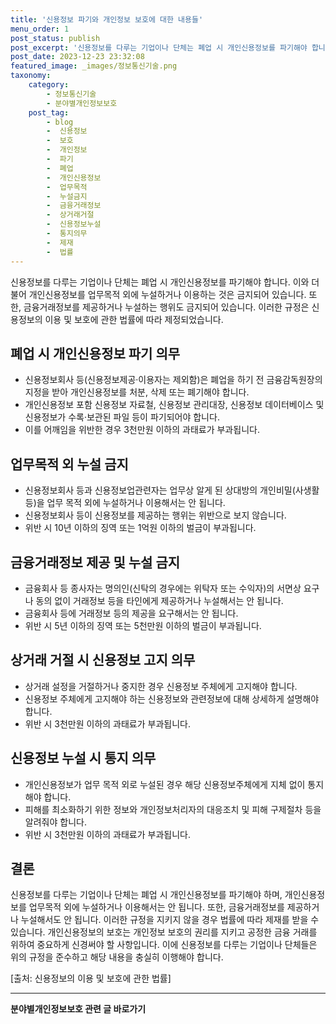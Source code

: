 ```yaml
---
title: '신용정보 파기와 개인정보 보호에 대한 내용들'
menu_order: 1
post_status: publish
post_excerpt: '신용정보를 다루는 기업이나 단체는 폐업 시 개인신용정보를 파기해야 합니다. 이와 더불어 개인신용정보를 업무목적 외에 누설하거나 이용하는 것은 금지되어 있습니다. 또한, 금융거래정보를 제공하거나 누설하는 행위도 금지되어 있습니다. 이러한 규정은 신용정보의 이용 및 보호에 관한 법률에 따라 제정되었습니다.'
post_date: 2023-12-23 23:32:08
featured_image: _images/정보통신기술.png
taxonomy:
    category:
        - 정보통신기술
        - 분야별개인정보보호
    post_tag:
        - blog
        -  신용정보
        -  보호
        -  개인정보
        -  파기
        -  폐업
        -  개인신용정보
        -  업무목적
        -  누설금지
        -  금융거래정보
        -  상거래거절
        -  신용정보누설
        -  통지의무
        -  제재
        -  법률
---
```



신용정보를 다루는 기업이나 단체는 폐업 시 개인신용정보를 파기해야 합니다. 이와 더불어 개인신용정보를 업무목적 외에 누설하거나 이용하는 것은 금지되어 있습니다. 또한, 금융거래정보를 제공하거나 누설하는 행위도 금지되어 있습니다. 이러한 규정은 신용정보의 이용 및 보호에 관한 법률에 따라 제정되었습니다.

## 폐업 시 개인신용정보 파기 의무

- 신용정보회사 등(신용정보제공·이용자는 제외함)은 폐업을 하기 전 금융감독원장의 지정을 받아 개인신용정보를 처분, 삭제 또는 폐기해야 합니다.
- 개인신용정보 포함 신용정보 자료철, 신용정보 관리대장, 신용정보 데이터베이스 및 신용정보가 수록·보관된 파일 등이 파기되어야 합니다.
- 이를 어깨임을 위반한 경우 3천만원 이하의 과태료가 부과됩니다.

## 업무목적 외 누설 금지

- 신용정보회사 등과 신용정보업관련자는 업무상 알게 된 상대방의 개인비밀(사생활 등)을 업무 목적 외에 누설하거나 이용해서는 안 됩니다.
- 신용정보회사 등이 신용정보를 제공하는 행위는 위반으로 보지 않습니다.
- 위반 시 10년 이하의 징역 또는 1억원 이하의 벌금이 부과됩니다.

## 금융거래정보 제공 및 누설 금지

- 금융회사 등 종사자는 명의인(신탁의 경우에는 위탁자 또는 수익자)의 서면상 요구나 동의 없이 거래정보 등을 타인에게 제공하거나 누설해서는 안 됩니다.
- 금융회사 등에 거래정보 등의 제공을 요구해서는 안 됩니다.
- 위반 시 5년 이하의 징역 또는 5천만원 이하의 벌금이 부과됩니다.

## 상거래 거절 시 신용정보 고지 의무

- 상거래 설정을 거절하거나 중지한 경우 신용정보 주체에게 고지해야 합니다.
- 신용정보 주체에게 고지해야 하는 신용정보와 관련정보에 대해 상세하게 설명해야 합니다.
- 위반 시 3천만원 이하의 과태료가 부과됩니다.

## 신용정보 누설 시 통지 의무

- 개인신용정보가 업무 목적 외로 누설된 경우 해당 신용정보주체에게 지체 없이 통지해야 합니다.
- 피해를 최소화하기 위한 정보와 개인정보처리자의 대응조치 및 피해 구제절차 등을 알려줘야 합니다.
- 위반 시 3천만원 이하의 과태료가 부과됩니다.

## 결론

신용정보를 다루는 기업이나 단체는 폐업 시 개인신용정보를 파기해야 하며, 개인신용정보를 업무목적 외에 누설하거나 이용해서는 안 됩니다. 또한, 금융거래정보를 제공하거나 누설해서도 안 됩니다. 이러한 규정을 지키지 않을 경우 법률에 따라 제재를 받을 수 있습니다. 개인신용정보의 보호는 개인정보 보호의 권리를 지키고 공정한 금융 거래를 위하여 중요하게 신경써야 할 사항입니다. 이에 신용정보를 다루는 기업이나 단체들은 위의 규정을 준수하고 해당 내용을 충실히 이행해야 합니다.

[출처: 신용정보의 이용 및 보호에 관한 법률]

<!-- wp:separator -->
<hr class="wp-block-separator has-alpha-channel-opacity"/>
<!-- /wp:separator -->

<!-- wp:group {"backgroundColor":"base","layout":{"type":"constrained"}} -->
<div class="wp-block-group has-base-background-color has-background"><!-- wp:paragraph {"align":"center","fontSize":"medium"} -->
<p class="has-text-align-center has-large-font-size"><strong>분야별개인정보보호 관련 글 바로가기</strong></p>
<!-- /wp:paragraph -->


<!-- wp:latest-posts
{"categories":[{"id":35135,"count":19,"description":"","link":"https://uknowlaw.com/category/%eb%b6%84%ec%95%bc%eb%b3%84%ea%b0%9c%ec%9d%b8%ec%a0%95%eb%b3%b4%eb%b3%b4%ed%98%b8/","name":"분야별개인정보보호","slug":"분야별개인정보보호","taxonomy":"category","parent":0,"meta":[],"_links":{"self":[{"href":"https://uknowlaw.com/wp-json/wp/v2/categories/35135"}],"collection":[{"href":"https://uknowlaw.com/wp-json/wp/v2/categories"}],"about":[{"href":"https://uknowlaw.com/wp-json/wp/v2/taxonomies/category"}],"wp:post_type":[{"href":"https://uknowlaw.com/wp-json/wp/v2/posts?categories=35135"}],"curies":[{"name":"wp","href":"https://api.w.org/{rel}","templated":true}]}}],"postsToShow":100,"excerptLength":28,"postLayout":"grid","columns":2,"featuredImageAlign":"left","featuredImageSizeSlug":"large","fontSize":"small"} /--></div>
<!-- /wp:group -->